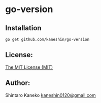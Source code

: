 # go-version

## Installation

```
go get github.com/kaneshin/go-version
```

## License:

[The MIT License (MIT)](http://kaneshin.mit-license.org/)

## Author:

Shintaro Kaneko <kaneshin0120@gmail.com>

